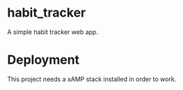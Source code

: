 # habit_tracker
A simple habit tracker web app.

# Deployment
This project needs a xAMP stack installed in order to work.
